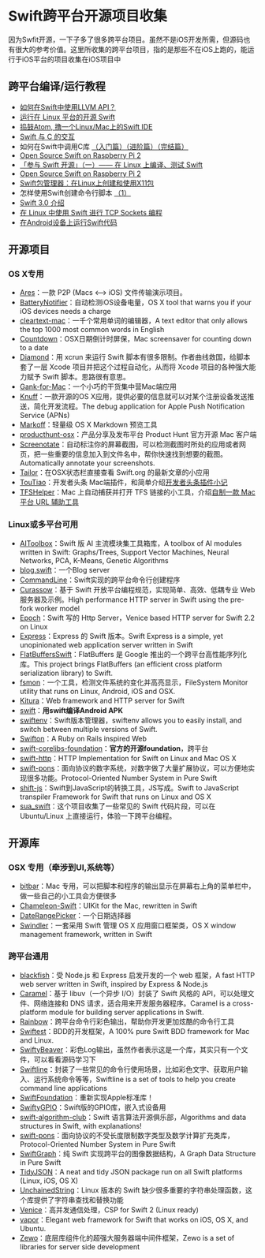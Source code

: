 # Swift跨平台开源项目收集
因为Swfit开源，一下子多了很多跨平台项目。虽然不是iOS开发所需，但源码也有很大的参考价值。这里所收集的跨平台项目，指的是那些不在iOS上跑的，能运行于iOS平台的项目收集在iOS项目中

## 跨平台编译/运行教程
- [如何在Swift中使用LLVM API？][1]
- [运行在 Linux 平台的开源 Swift][2]
- [捣鼓Atom, 撸一个Linux/Mac上的Swift IDE][3]
- [Swift 与 C 的交互][4]
- 如何在Swift中调用C库 [（入门篇）][5][（进阶篇）][6][（完结篇）][7]
- [Open Source Swift on Raspberry Pi 2][8]
- [「参与 Swift 开源」（一）—— 在 Linux 上编译、测试 Swift][9]
- [Open Source Swift on Raspberry Pi 2][10]
- [Swift包管理器：在Linux上创建和使用X11包][11]
- 怎样使用Swift创建命令行脚本 [（1）][12]
- [Swift 3.0 介绍][13]
- [在 Linux 中使用 Swift 进行 TCP Sockets 编程][14]
- [在Android设备上运行Swift代码][15]

## 开源项目
### OS X专用
- [Ares][16]：一款 P2P (Macs \<–\> iOS) 文件传输演示项目。
- [BatteryNotifier][17]：自动检测iOS设备电量，OS X tool that warns you if your iOS devices needs a charge
- [cleartext-mac][18]：一千个常用单词的编辑器，A text editor that only allows the top 1000 most common words in English
- [Countdown][19]：OSX日期倒计时屏保，Mac screensaver for counting down to a date
- [Diamond][20]：用 xcrun 来运行 Swift 脚本有很多限制。作者曲线救国，给脚本套了一层 Xcode 项目并把这个过程自动化，从而将 Xcode 项目的各种强大能力赋予 Swift 脚本。思路很有意思。
- [Gank-for-Mac][21]：一个小巧的干货集中营Mac端应用
- [Knuff][22]：一款开源的OS X应用，提供必要的信息就可以对某个注册设备发送推送，简化开发流程。The debug application for Apple Push Notification Service (APNs)
- [Markoff][23]：轻量级 OS X Markdown 预览工具
- [producthunt-osx][24]：产品分享及发布平台 Product Hunt 官方开源 Mac 客户端
- [Screenotate][25]：自动标注你的屏幕截图，可以检测截图时所处的应用或者网页，把一些重要的信息加入到文件名中，帮你快速找到想要的截图。Automatically annotate your screenshots.
- [Tailor][26]：在OSX状态栏直接查看 Swift.org 的最新文章的小应用
- [TouTiao][27]：开发者头条 Mac端插件，和简单介绍[开发者头条插件小记][28]
- [TFSHelper][29]：Mac 上自动捕获并打开 TFS 链接的小工具，介绍[自制一款 Mac 平台 URL 辅助工具][30]

### Linux或多平台可用
- [AIToolbox][31]：Swift 版 AI 主流模块集工具箱库，A toolbox of AI modules written in Swift: Graphs/Trees, Support Vector Machines, Neural Networks, PCA, K-Means, Genetic Algorithms
- [blog.swift][32]：一个Blog server
- [CommandLine][33]：Swift实现的跨平台命令行创建程序
- [Curassow][34]：基于 Swift 开放平台编程规范，实现简单、高效、低耦专业 Web 服务器及示例。High performance HTTP server in Swift using the pre-fork worker model
- [Epoch][35]：Swift 写的 Http Server，Venice based HTTP server for Swift 2.2 on Linux
- [Express][36]：Express 的 Swift 版本。Swift Express is a simple, yet unopinionated web application server written in Swift
- [FlatBuffersSwift][37]：FlatBuffers 是 Google 推出的一个跨平台高性能序列化库。This project brings FlatBuffers (an efficient cross platform serialization library) to Swift.
- [fsmon][38]：一个工具，检测文件系统的变化并高亮显示，FileSystem Monitor utility that runs on Linux, Android, iOS and OSX.
- [Kitura][39]：Web framework and HTTP server for Swift
- [swift][40]：**用swift编译Android APK**
- [swiftenv][41]：Swift版本管理器，swiftenv allows you to easily install, and switch between multiple versions of Swift.
- [Swifton][42]：A Ruby on Rails inspired Web 
- [swift-corelibs-foundation][43]：**官方的开源foundation**，跨平台
- [swift-http][44]：HTTP Implementation for Swift on Linux and Mac OS X
- [swift-pons][45]：面向协议的数字系统，对数字做了大量扩展协议，可以方便地实现很多功能。Protocol-Oriented Number System in Pure Swift
- [shift-js][46]：Swift到JavaScript的转换工具，JS写成。Swift to JavaScript transpiler
Framework for Swift that runs on Linux and OS X
- [sua\_swift][47]：这个项目收集了一些常见的 Swift 代码片段，可以在 Ubuntu/Linux 上直接运行，体验一下跨平台编程。

## 开源库
### OSX 专用（牵涉到UI,系统等）
- [bitbar][48]：Mac 专用，可以把脚本和程序的输出显示在屏幕右上角的菜单栏中，做一些自己的小工具会方便很多
 - [Chameleon-Swift][49]：UIKit for the Mac, rewritten in Swift
- [DateRangePicker][50]：一个日期选择器
- [Swindler][51]：一套采用 Swift 管理 OS X 应用窗口框架类，OS X window management framework, written in Swift

### 跨平台通用
- [blackfish][52]：受 Node.js 和 Express 启发开发的一个 web 框架，A fast HTTP web server written in Swift, inspired by Express & Node.js
- [Caramel][53]：基于 libuv（一个异步 I/O）封装了 Swift 风格的 API，可以处理文件、网络连接和 DNS 请求，适合用来开发服务器程序。Caramel is a cross-platform module for building server applications in Swift.
- [Rainbow][54]：跨平台命令行彩色输出，帮助你开发更加炫酷的命令行工具
- [Swiftest][55]：BDD的开发框架，A 100% pure Swift BDD framework for Mac and Linux.
- [SwiftyBeaver][56]：彩色Log输出，虽然作者表示这是一个库，其实只有一个文件，可以看看源码学习下
- [Swiftline][57]：封装了一些常见的命令行使用场景，比如彩色文字、获取用户输入、运行系统命令等等，Swiftline is a set of tools to help you create command line applications
- [SwiftFoundation][58]：重新实现Apple标准库！
- [SwiftyGPIO][59]：Swift版的GPIO库，嵌入式设备用
- [swift-algorithm-club][60]：Swift 语言算法开源俱乐部，Algorithms and data structures in Swift, with explanations!
- [swift-pons][61]：面向协议的不受长度限制数字类型及数学计算扩充类库，Protocol-Oriented Number System in Pure Swift
- [SwiftGraph][62]：纯 Swift 实现跨平台的图像数据结构，A Graph Data Structure in Pure Swift
- [TidyJSON][63]：A neat and tidy JSON package run on all Swift platforms (Linux, iOS, OS X)
- [UnchainedString][64]：Linux 版本的 Swift 缺少很多重要的字符串处理函数，这个库提供了字符串查找和替换功能
- [Venice][65]：高并发通信处理，CSP for Swift 2 (Linux ready)
- [vapor][66]：Elegant web framework for Swift that works on iOS, OS X, and Ubuntu.
- [Zewo][67]：底层库组件化的超强大服务器端中间件框架，Zewo is a set of libraries for server side development

[1]:	http://www.csdn.net/article/2015-12-07/2826407-Swift
[2]:	http://swiftcafe.io/2015/12/11/swift-linux/ "运行在 Linux 平台的开源 Swift"
[3]:	http://ios.dog/simple-swift-ide-on-atom/ "[翻译]捣鼓Atom, 撸一个Linux/Mac上的Swift IDE"
[4]:	https://realm.io/cn/news/pragma-chris-eidhof-swift-c/ "Swift 与 C 的交互"
[5]:	http://hearrain.com/2015/12/850 "如何在Swift中调用C库（入门篇）"
[6]:	http://hearrain.com/2016/01/853 "如何在Swift中调用C库（进阶篇）"
[7]:	http://hearrain.com/2016/01/855 "如何在Swift中调用C库（完结篇）"
[8]:	http://dev.iachieved.it/iachievedit/open-source-swift-on-raspberry-pi-2/ "Open Source Swift on Raspberry Pi 2"
[9]:	https://autolayout.club/2016/01/01/%E3%80%8C%E5%8F%82%E4%B8%8E-Swift-%E5%BC%80%E6%BA%90%E3%80%8D%EF%BC%88%E4%B8%80%EF%BC%89%E2%80%94%E2%80%94-%E5%9C%A8-Linux-%E4%B8%8A%E7%BC%96%E8%AF%91%E3%80%81%E6%B5%8B%E8%AF%95-Swift/ "「参与 Swift 开源」（一）—— 在 Linux 上编译、测试 Swift"
[10]:	http://dev.iachieved.it/iachievedit/open-source-swift-on-raspberry-pi-2/ "Open Source Swift on Raspberry Pi 2"
[11]:	http://swift.gg/2016/01/13/swift-ubuntu-x11-window-app/ "Swift包管理器：在Linux上创建和使用X11包"
[12]:	http://www.cocoachina.com/swift/20160121/14966.html
[13]:	http://swift.gg/2016/02/25/introducing-swift-3-0/ "Swift 3.0 介绍"
[14]:	http://swift.gg/2016/03/01/tcp-sockets-with-swift-on-linux/ "在 Linux 中使用 Swift 进行 TCP Sockets 编程"
[15]:	https://segmentfault.com/a/1190000004961116 "在Android设备上运行Swift代码"
[16]:	https://github.com/indragiek/Ares "Ares"
[17]:	https://github.com/Kalvin126/BatteryNotifier
[18]:	https://github.com/mortenjust/cleartext-mac "cleartext-mac"
[19]:	https://github.com/soffes/Countdown "Countdown"
[20]:	https://github.com/johnno1962/Diamond "Diamond"
[21]:	https://github.com/hujiaweibujidao/Gank-for-Mac "Gank-for-Mac"
[22]:	https://github.com/KnuffApp/Knuff "Knuff"
[23]:	https://github.com/thoughtbot/Markoff "Markoff"
[24]:	https://github.com/producthunt/producthunt-osx "producthunt-osx"
[25]:	https://github.com/osnr/Screenotate "Screenotate"
[26]:	https://github.com/kimar/Tailor "Tailor"
[27]:	https://github.com/judi0713/TouTiao "TouTiao"
[28]:	http://walkginkgo.com/ios/2016/05/04/Toutiao.html
[29]:	https://github.com/yulingtianxia/TFSHelper "TFSHelper"
[30]:	http://yulingtianxia.com/blog/2016/02/27/TFSHelper/ "自制一款 Mac 平台 URL 辅助工具"
[31]:	https://github.com/KevinCoble/AIToolbox "AIToolbox"
[32]:	https://github.com/lexrus/blog.swift "blog.swift"
[33]:	https://github.com/jatoben/CommandLine "CommandLine"
[34]:	https://github.com/kylef/Curassow "Curassow"
[35]:	https://github.com/Zewo/Epoch "Epoch"
[36]:	https://github.com/crossroadlabs/Express "Express"
[37]:	https://github.com/mzaks/FlatBuffersSwift "FlatBuffersSwift"
[38]:	https://github.com/nowsecure/fsmon "fsmon"
[39]:	https://github.com/IBM-Swift/Kitura "Kitura"
[40]:	https://github.com/SwiftAndroid/swift "swift"
[41]:	https://github.com/kylef/swiftenv "swiftenv"
[42]:	https://github.com/necolt/Swifton "Swifton"
[43]:	https://github.com/apple/swift-corelibs-foundation "swift-corelibs-foundation"
[44]:	https://github.com/huytd/swift-http "swift-http"
[45]:	https://github.com/dankogai/swift-pons "swift-pons"
[46]:	https://github.com/shift-js/shift-js "shift-js"
[47]:	https://github.com/jpedrosa/sua_swift "sua_swift"
[48]:	https://github.com/matryer/bitbar "bitbar"
[49]:	https://github.com/unifiedh/Chameleon-Swift "Chameleon-Swift"
[50]:	https://github.com/MrMage/DateRangePicker "DateRangePicker"
[51]:	https://github.com/tmandry/Swindler "Swindler"
[52]:	https://github.com/elliottminns/blackfish "blackfish"
[53]:	https://github.com/CaramelForSwift/Caramel "Caramel"
[54]:	https://github.com/onevcat/Rainbow "Rainbow"
[55]:	https://github.com/bppr/Swiftest "Swiftest"
[56]:	https://github.com/skreutzberger/SwiftyBeaver "SwiftyBeaver"
[57]:	https://github.com/Swiftline/Swiftline "Swiftline"
[58]:	https://github.com/PureSwift/SwiftFoundation "SwiftFoundation"
[59]:	https://github.com/uraimo/SwiftyGPIO "SwiftyGPIO"
[60]:	https://github.com/hollance/swift-algorithm-club "swift-algorithm-club"
[61]:	https://github.com/dankogai/swift-pons "swift-pons"
[62]:	https://github.com/davecom/SwiftGraph "SwiftGraph"
[63]:	https://github.com/benloong/TidyJSON "TidyJSON"
[64]:	https://github.com/dunkelstern/UnchainedString "UnchainedString"
[65]:	https://github.com/Zewo/Venice "Venice"
[66]:	https://github.com/tannernelson/vapor "vapor"
[67]:	https://github.com/Zewo/Zewo "Zewo"